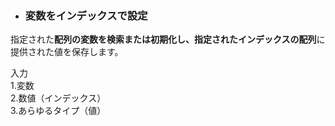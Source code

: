 * ### 変数をインデックスで設定  
指定された**配列の変数を検索または初期化し、指定されたインデックスの配列**に提供された値を保存します。  

入力  
1.変数  
2.数値（インデックス）  
3.あらゆるタイプ（値）  
